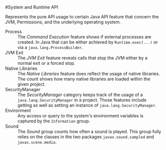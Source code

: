 #System and Runtime API

Represents the pure API usage to certain Java API feature that concern the JVM, Permissions, and the
underlying operating system.

<dl>
<dt>Process</dt>
<dd>The <i>Command Execution</i> feature shows if external processes are created. In Java that can be
either achieved by <code>Runtime.exec(...)</code> or via a <code>java.lang.ProcessBuilder</code>.</dd>

<dt>JVM Exit</dt>
<dd>The <i>JVM Exit</i> feature reveals calls that stop the JVM either by a normal exit or a
forced stop.</dd>

<dt>Native Libraries</dt>
<dd>The <i>Native Libraries</i> feature does reflect the usage of native libraries. The count
shows how many native libraries are loaded within the given project.</dd>

<dt>SecurityManager</dt>
<dd>The <i>SecurityManager</i> category keeps track of the usage of a <code>java.lang.SecurityManager</code>
in a project. Those features include getting as well as setting an instance of <code>java.lang.SecurityManager</code>.
</dd>

<dt>Environment</dt>
<dd>Any access or query to the system's environment variables is captured by the <code>Information</code> group.</dd>

<dt>Sound</dt>
<dd>The <i>Sound</i> group counts how often a sound is played. This group fully relies on the classes
in the two packages <code>javax.sound.sampled</code> and <code>javax.scene.media</code>.</dd>
</dl>
